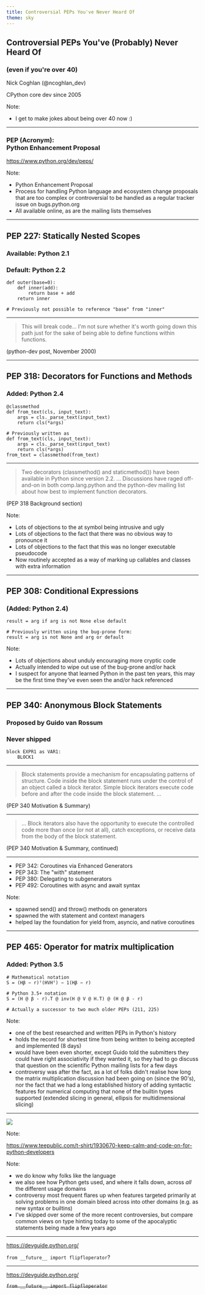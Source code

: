 ```yaml
---
title: Controversial PEPs You've Never Heard Of
theme: sky
---
```


## Controversial PEPs You've (Probably) Never Heard Of
### (even if you're over 40)

Nick Coghlan (@ncoghlan_dev)

CPython core dev since 2005


Note:

- I get to make jokes about being over 40 now :)

---

### PEP (Acronym):<br/> Python Enhancement Proposal

https://www.python.org/dev/peps/

Note:

* Python Enhancement Proposal
* Process for handling Python language and ecosystem change proposals that are
  too complex or controversial to be handled as a regular tracker issue on
  bugs.python.org
* All available online, as are the mailing lists themselves


---

## PEP 227: Statically Nested Scopes
### Available: Python 2.1
### Default: Python 2.2

    def outer(base=0):
        def inner(add):
            return base + add
        return inner

    # Previously not possible to reference "base" from "inner"

---

> This will break code... I'm not sure whether it's worth going
> down this path just for the sake of being able to define
> functions within functions.

(python-dev post, November 2000)

---

## PEP 318: Decorators for Functions and Methods
### Added: Python 2.4

    @classmethod
    def from_text(cls, input_text):
        args = cls._parse_text(input_text)
        return cls(*args)

    # Previously written as
    def from_text(cls, input_text):
        args = cls._parse_text(input_text)
        return cls(*args)
    from_text = classmethod(from_text)

---

> Two decorators (classmethod() and staticmethod()) have been available in
> Python since version 2.2. ... Discussions have raged off-and-on in
> both comp.lang.python and the python-dev mailing list about how best to
> implement function decorators.

(PEP 318 Background section)

Note:

- Lots of objections to the at symbol being intrusive and ugly
- Lots of objections to the fact that there was no obvious way to pronounce it
- Lots of objections to the fact that this was no longer executable pseudocode
- Now routinely accepted as a way of marking up callables and classes with
  extra information

---

## PEP 308: Conditional Expressions
### (Added: Python 2.4)

    result = arg if arg is not None else default

    # Previously written using the bug-prone form:
    result = arg is not None and arg or default

Note:

- Lots of objections about unduly encouraging more cryptic code
- Actually intended to wipe out use of the bug-prone and/or hack
- I suspect for anyone that learned Python in the past ten years, this may
  be the first time they've even seen the and/or hack referenced

---

## PEP 340: Anonymous Block Statements
### Proposed by Guido van Rossum
### Never shipped

    block EXPR1 as VAR1:
        BLOCK1

---

> Block statements provide a mechanism for encapsulating patterns of structure.
> Code inside the block statement runs under the control of an object called a
> block iterator. Simple block iterators execute code before and after the code
> inside the block statement. ...

(PEP 340 Motivation & Summary)

---

> ... Block iterators also have the opportunity to
> execute the controlled code more than once (or not at all), catch exceptions,
> or receive data from the body of the block statement.

(PEP 340 Motivation & Summary, continued)

---

* PEP 342: Coroutines via Enhanced Generators
* PEP 343: The "with" statement
* PEP 380: Delegating to subgenerators
* PEP 492: Coroutines with async and await syntax

Note:

- spawned send() and throw() methods on generators
- spawned the with statement and context managers
- helped lay the foundation for yield from, asyncio, and native coroutines

---

## PEP 465: Operator for matrix multiplication
### Added: Python 3.5

    # Mathematical notation
    S = (Hβ − r)ᵀ(HVHᵀ) − 1(Hβ − r)

    # Python 3.5+ notation
    S = (H @ β - r).T @ inv(H @ V @ H.T) @ (H @ β - r)

    # Actually a successor to two much older PEPs (211, 225)

Note:

- one of the best researched and written PEPs in Python's history
- holds the record for shortest time from being written to being accepted
  and implemented (8 days)
- would have been even shorter, except Guido told the submitters they could
  have right associativity if they wanted it, so they had to go discuss that
  question on the scientific Python mailing lists for a few days
- controversy was after the fact, as a lot of folks didn't realise how long
  the matrix multiplication discussion had been going on (since the 90's), nor
  the fact that we had a long established history of adding syntactic features
  for numerical computing that none of the builtin types supported (extended
  slicing in general, ellipsis for multidimensional slicing)


---

<img src="./keep-calm-python.jpg"/>

Note:

https://www.teepublic.com/t-shirt/1930670-keep-calm-and-code-on-for-python-developers


Note:

- we do know why folks like the language
- we also see how Python gets used, and where it falls down, across *all* the
  different usage domains
- controversy most frequent flares up when features targeted primarily at
  solving problems in one domain bleed across into other domains (e.g. as
  new syntax or builtins)
- I've skipped over some of the more recent controversies, but compare common
  views on type hinting today to some of the apocalyptic statements being made
  a few years ago

---

https://devguide.python.org/

`from __future__ import flipfloperator`?

---

https://devguide.python.org/

~~`from __future__ import flipfloperator`~~
